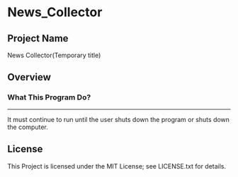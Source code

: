 # News_Collector

## Project Name

News Collector(Temporary title)

## Overview


### What This Program Do?
---

It must continue to run until the user shuts down the program or shuts down the computer.


## License

This Project is licensed under the MIT License; see LICENSE.txt for details. 
